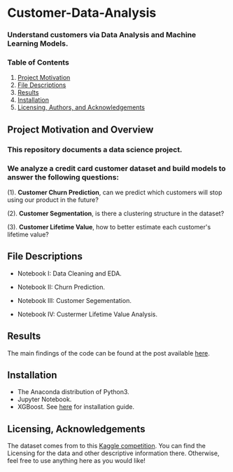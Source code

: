 # Customer-Data-Analysis

### Understand customers via Data Analysis and Machine Learning Models.




### Table of Contents


1. [Project Motivation](#motivation)
2. [File Descriptions](#files)
3. [Results](#results)
4. [Installation](#installation)
5. [Licensing, Authors, and Acknowledgements](#licensing)



## Project Motivation and Overview<a name="motivation"></a>

### This repository documents a data science project.
### We analyze a credit card customer dataset and build models to answer the following questions:

(1). **Customer Churn Prediction**, can we predict which customers will stop using our product in the future?

(2). **Customer Segmentation**, is there a clustering structure in the dataset?

(3).  **Customer Lifetime Value**, how to better estimate each customer's lifetime value?



## File Descriptions <a name="files"></a>

- Notebook I: Data Cleaning and EDA.


- Notebook II: Churn Prediction.


- Notebook III: Customer Segementation.


- Notebook IV: Custermer Lifetime Value Analysis.



## Results<a name="results"></a>

The main findings of the code can be found at the post available [here](https://tba).

## Installation <a name="installation"></a>

- The Anaconda distribution of Python3.
- Jupyter Notebook.  
- XGBoost. See [here](https://xgboost.readthedocs.io/en/latest/build.html) for installation guide.

## Licensing, Acknowledgements<a name="licensing"></a>

The dataset comes from to this [Kaggle competition](https://www.kaggle.com/c/house-prices-advanced-regression-techniques/overview). You can find the Licensing for the data and other descriptive information there.  Otherwise, feel free to use anything here as you would like!
